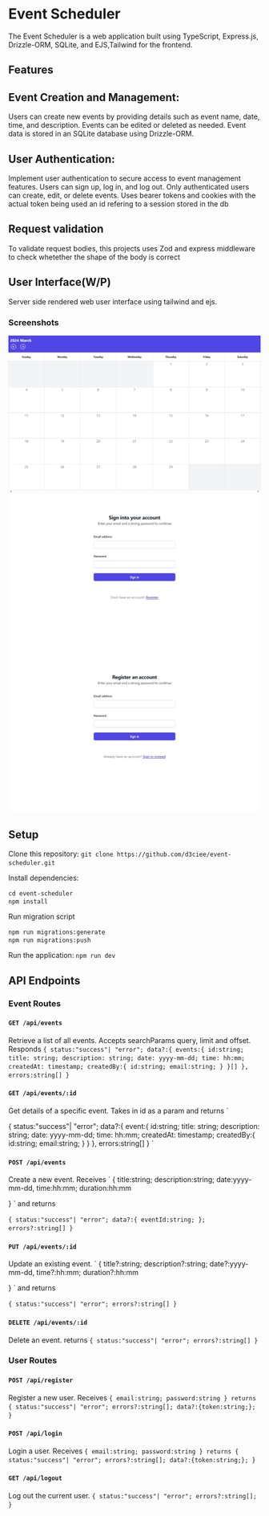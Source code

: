 # Event Scheduler
The Event Scheduler is a web application built using TypeScript, Express.js, Drizzle-ORM, SQLite, and EJS,Tailwind for the frontend.

## Features
## Event Creation and Management:
Users can create new events by providing details such as event name, date, time, and description.
Events can be edited or deleted as needed.
Event data is stored in an SQLite database using Drizzle-ORM.

## User Authentication:
Implement user authentication to secure access to event management features.
Users can sign up, log in, and log out.
Only authenticated users can create, edit, or delete events.
Uses bearer tokens and cookies with the actual token being used an id refering to a session stored in the db

## Request validation
To validate request bodies, this projects uses Zod and express middleware to check whetether the shape of the body is correct

## User Interface(W/P)
Server side rendered web user interface using tailwind and ejs.
### Screenshots

![Alt text](https://raw.githubusercontent.com/d3ciee/event-scheduler/main/public/images/screenshots/calender-view.jpeg)
![Alt text](https://raw.githubusercontent.com/d3ciee/event-scheduler/main/public/images/screenshots/login-screen.jpeg)
![Alt text](https://raw.githubusercontent.com/d3ciee/event-scheduler/main/public/images/screenshots/register-screen.jpeg)

## Setup
Clone this repository:
`git clone https://github.com/d3ciee/event-scheduler.git`

Install dependencies:
```
cd event-scheduler
npm install
```

Run migration script
```
npm run migrations:generate
npm run migrations:push
```

Run the application:
`npm run dev`

## API Endpoints
### Event Routes
#### `GET /api/events` 
Retrieve a list of all events.  Accepts searchParams query, limit and offset.  Responds
`
{
    status:"success"| "error";
    data?:{
        events:{
            id:string;
            title: string;
            description: string;
            date: yyyy-mm-dd;
            time: hh:mm;
            createdAt: timestamp;
            createdBy:{
                id:string;
                email:string;
            }
        }[]
    },
    errors:string[]
}
` 

#### `GET /api/events/:id`
Get details of a specific event.  Takes in id as a param and returns
`

{
    status:"success"| "error";
    data?:{
        event:{
            id:string;
            title: string;
            description: string;
            date: yyyy-mm-dd;
            time: hh:mm;
            createdAt: timestamp;
            createdBy:{
                id:string;
                email:string;
            }
        }
    },
    errors:string[]
}
`

#### `POST /api/events`
Create a new event.  Receives
`
{
  title:string;
  description:string;
  date:yyyy-mm-dd,
  time:hh:mm;
  duration:hh:mm
  
}
`
and returns

`
{
    status:"success"| "error";
    data?:{
        eventId:string;
    };
    errors?:string[]
}
`
#### `PUT /api/events/:id`
Update an existing event.
`
{
  title?:string;
  description?:string;
  date?:yyyy-mm-dd,
  time?:hh:mm;
  duration?:hh:mm
  
}
`
and returns

`
{
    status:"success"| "error";
    errors?:string[]
}
`
#### `DELETE /api/events/:id`
Delete an event.
returns
`
{
    status:"success"| "error";
    errors?:string[]
}
`

### User Routes
#### `POST /api/register`
Register a new user. Receives
`
{
    email:string;
    password:string
}
returns
{
    status:"success"| "error";
    errors?:string[];
    data?:{token:string;};
}
`

#### `POST /api/login`
Login a user. Receives
`
{
    email:string;
    password:string
}
returns
{
    status:"success"| "error";
    errors?:string[];
    data?:{token:string;};
}
`

#### `GET /api/logout`
Log out the current user.
`
{
    status:"success"| "error";
    errors?:string[];
}
`